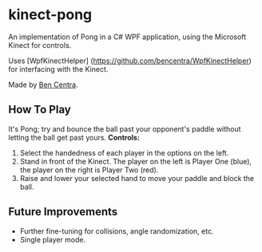 kinect-pong
===========

An implementation of Pong in a C# WPF application, using the Microsoft Kinect for controls.    

Uses [WpfKinectHelper] (https://github.com/bencentra/WpfKinectHelper) for interfacing with the Kinect. 

Made by [Ben Centra](https://github.com/bencentra).   

How To Play
-----------

It's Pong; try and bounce the ball past your opponent's paddle without letting the ball get past yours.
**Controls:**    
1) Select the handedness of each player in the options on the left.    
2) Stand in front of the Kinect. The player on the left is Player One (blue), the player on the right is
Player Two (red).    
3) Raise and lower your selected hand to move your paddle and block the ball.    

Future Improvements
-------------------
* Further fine-tuning for collisions, angle randomization, etc.    
* Single player mode.    